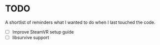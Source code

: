 # TODO

A shortlist of reminders what I wanted to do when I last touched the code.

- [ ] Improve SteamVR setup guide
- [ ] libsurvive support
